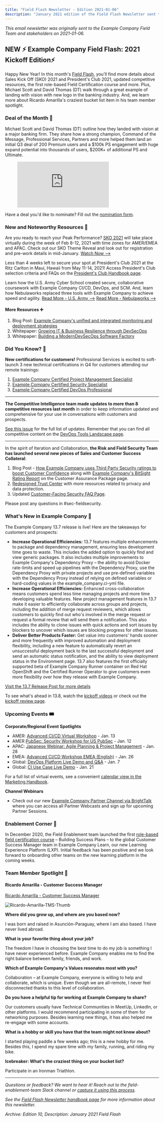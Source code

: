 ```yaml
---
title: "Field Flash Newsletter - Edition 2021-01-06"
description: "January 2021 edition of the Field Flash Newsletter sent to the Example Company Field (Sales, CS, SDR) team and stakeholders"
---
```


*This email newsletter was originally sent to the Example Company Field Team and stakeholders on 2021-01-06.*

## NEW ⚡️ Example Company Field Flash: 2021 Kickoff Edition⚡️

Happy New Year! In this month's [Field Flash](/handbook/sales/field-communications/field-flash-newsletter/#overview), you'll find more details about Sales Kick Off (SKO) 2021 and President's Club 2021, updated competitive resources, the first role-based Field Certification course and more. Plus, Michael Scott and David Thomas (DT) walk through a great example of landing with vision with new logo in the banking industry. And, we learn more about Ricardo Amarilla's craziest bucket list item in his team member spotlight.

### Deal of the Month 🏅

Michael Scott and David Thomas (DT) outline how they landed with vision at a major banking firm. They share how a strong champion, Command of the Message, Professional Services, Partners and more helped them land an initial Q3 deal of 200 Premium users and a $100k PS engagement with huge expand potential into thousands of users, $200K+ of additional PS and Ultimate.

<figure class="video_container">
  <iframe src="https://www.youtube.com/embed/ho1vDpvRhms" frameborder="0" allowfullscreen="true"> </iframe>
</figure>

Have a deal you'd like to nominate? Fill out the [nomination form](https://forms.gle/7AYwzgFStrai5D2F7).

### New and Noteworthy Resources 📓

Are you ready to reach your Peak Performance? [SKO 2021](/handbook/sales/training/SKO/) will take place virtually during the week of Feb 8-12, 2021 with time zones for AMER/EMEA and APAC. Check out our SKO Theme Reveal and look out for registration and pre-work details in mid-January. [Watch Now -->](https://vimeo.com/487653102)

Less than 4 weeks left to secure your spot at President's Club 2021 at the Ritz Carlton in Maui, Hawaii from May 11-14, 2021! Access President's Club selection criteria and FAQs on the [President's Club Handbook page](/handbook/sales/club/).

Learn how the U.S. Army Cyber School created secure, collaborative coursework with Example Company CI/CD, DevOps, and SCM. And, learn how Nebulaworks replaced three tools with Example Company to achieve speed and agility. [Read More - U.S. Army -->](https://about.example_company.com/customers/us_army_cyber_school/) [Read More - Nebulaworks -->](https://about.example_company.com/customers/nebulaworks/)

#### More Resources ➕

1. Blog Post: [Example Company's unified and integrated monitoring and deployment strategies](https://about.example_company.com/blog/2020/11/23/cd-unified-monitor-deploy/)
1. Whitepaper: [Growing IT & Business Resilience through DevSecOps](https://learn.example_company.com/gov-digital-transformation-4/growing-it-business-resilience)
1. Whitepaper: [Building a ModernDevSecOps Software Factory](https://learn.example_company.com/gov-digital-transformation-6/building-modern-devsecops-software-factory)

### Did You Know? 🔢

**New certifications for customers!** Professional Services is excited to soft-launch 3 new technical certifications in Q4 for customers attending our remote trainings:

1. [Example Company Certified Project Management Specialist](https://about.example_company.com/services/education/example_company-project-management-associate/)
1. [Example Company Certified Security Specialist](https://about.example_company.com/services/education/example_company-security-specialist/)
1. [Example Company Certified DevOps Professional](https://about.example_company.com/services/education/example_company-certified-devops-pro/)

---
**The Competitive Intelligence team made updates to more than 8 competitive resources last month** in order to keep information updated and comprehensive for your use in conversations with customers and prospects.

[See this issue](https://example_company.com/example_company-com/sales-team/field-operations/enablement/-/issues/614) for the full list of updates. Remember that you can find all competitive content on the [DevOps Tools Landscape page](https://about.example_company.com/competition/).

---
In the spirit of Iteration and Collaboration, **the Risk and Field Security Team has launched several new pieces of Sales and Customer Success Collateral**:

1. Blog Post - [How Example Company uses Third Party Security ratings to boost Customer Confidence](https://about.example_company.com/blog/2020/12/18/how-example_company-uses-third-party-security-ratings-to-build-customer-confidence/) along with [Example Company's BitSight Rating Report](https://about.example_company.com/security/cap/) on the Customer Assurance Package page.
1. [Redesigned Trust Center](https://about.example_company.com/security/) with more resources related to privacy and data protection.
1. Updated [Customer-Facing Security FAQ Page](https://about.example_company.com/security/faq/).

Please post any questions in #sec-fieldsecurity.

### What's New in Example Company 🚀

The Example Company 13.7 release is live! Here are the takeaways for customers and prospects:

- **Increase Operational Efficiencies:** 13.7 features multiple enhancements to package and dependency management, ensuring less development time goes to waste. This includes the added option to quickly find and view generic packages. It also includes multiple improvements to Example Company's Dependency Proxy – the ability to avoid Docker rate-limits and speed up pipelines with the Dependency Proxy, use the Dependency Proxy with private projects and use pre-defined variables with the Dependency Proxy instead of relying on defined variables or hard-coding values in the example_company.ci-yml file.
- **Increase Operational Efficiencies:** Enhanced cross-collaboration means customers spend less time managing projects and more time developing valuable features. New project management features in 13.7 make it easier to efficiently collaborate across groups and projects, including the addition of merge request reviewers, which allows customers to quickly find out who's involved in the merge request or request a formal review that will send them a notification. This also includes the ability to clone issues with quick actions and sort issues by blockers to uncover which issues are blocking progress for other issues.
- **Deliver Better Products Faster:** Get value into customers' hands sooner and more frequently with improved automation and deployment flexibility, including a new feature to automatically revert an unsuccessful deployment back to the last successful deployment and send an automatic status notification, and the ability to view deployment status in the Environment page. 13.7 also features the first officially supported beta of Example Company Runner container on Red Hat OpenShift and the Certified Runner Operator to give customers even more flexibility over how they release with Example Company.

[Visit the 13.7 Release Post for more details](https://about.example_company.com/releases/2020/12/22/example_company-13-7-released/)

To see what's ahead in 13.8, watch the [kickoff videos](https://www.youtube.com/watch?v=bWKdW-s9o9E) or check out the [kickoff review page](https://about.example_company.com/direction/kickoff/).

### Upcoming Events 🎟

**Corporate/Regional Event Spotlights**

- AMER: [Advanced CI/CD Virtual Workshop](https://example_company.com/example_company-com/marketing/field-marketing/-/issues/1815) - Jan. 13
- AMER [PubSec: Security Workshop for US PubSec](https://example_company.com/example_company-com/marketing/field-marketing/-/issues/1960) - Jan. 12
- APAC: [Japanese Webinar: Agile Planning & Project Management](https://example_company.com/example_company-com/marketing/field-marketing/-/issues/2146) - Jan. 28
- EMEA: [Advanced CI/CD Workshop EMEA (English)](https://example_company.com/example_company-com/marketing/field-marketing/-/issues/1822) - Jan. 26
- Global: [DevOps Platform Live Demo and Q&A](https://example_company.com/groups/example_company-com/marketing/-/epics/1697) - Jan. 7
- Global: [CI Use Case Live Demo](https://example_company.com/groups/example_company-com/marketing/-/epics/1701) - Jan. 21

For a full list of virtual events, see a convenient [calendar view in the Marketing Handbook](/handbook/marketing/virtual-events/#calendar).

**Channel Webinars**

- Check out our new [Example Company Partner Channel via BrightTalk](https://www.brighttalk.com/channel/18613/) where you can access all Partner Webcasts and sign up for upcoming Partner Sessions.

### Enablement Corner 🧠

In December 2020, the Field Enablement team launched the first [role-based field certification course](/handbook/sales/training/field-certification/) – Building Success Plans – to the global Customer Success Manager team in Example Company Learn, our new Learning Experience Platform (LXP). Initial feedback has been positive and we look forward to onboarding other teams on the new learning platform in the coming weeks.

### Team Member Spotlight 🔦

#### Ricardo Amarilla - Customer Success Manager

[Ricardo Amarilla - Customer Success Manager](/handbook/company/team/#ricardo.amarilla)

![Ricardo-Amarilla-TMS-Thumb](/handbook/sales/field-communications/field-flash-newsletter/images/Ricardo_Amarilla_TMS_Thumb.png)

**Where did you grow up, and where are you based now?**

I was born and raised in Asunción-Paraguay, where I am also based. I have never lived abroad.

**What is your favorite thing about your job?**

The freedom I have in choosing the best time to do my job is something I have never experienced before. Example Company enables me to find the right balance between family, friends, and work.

**Which of Example Company's Values resonates most with you?**

Collaboration – at Example Company, everyone is willing to help and collaborate, which is unique. Even though we are all-remote, I never feel disconnected thanks to this level of collaboration.

**Do you have a helpful tip for working at Example Company to share?**

Our customers usually have Technical Communities in MeetUp, LinkedIn, or other platforms. I would recommend participating in some of them for networking purposes. Besides learning new things, it has also helped me re-engage with some accounts.

**What is a hobby or skill you have that the team might not know about?**

I started playing paddle a few weeks ago; this is a new hobby for me. Besides this, I spend my spare time with my family, running, and riding my bike.

**Icebreaker: What's the craziest thing on your bucket list?**

Participate in an Ironman Triathlon.

---

*Questions or feedback? We want to hear it! Reach out to the field-enablement-team Slack channel or [capture it using this process](/handbook/sales/field-communications/#sharing-feedback).*

*See the [Field Flash Newsletter handbook page](/handbook/sales/field-communications/field-flash-newsletter/) for more information about this newsletter.*

*Archive: Edition 10, Description: January 2021 Field Flash*
